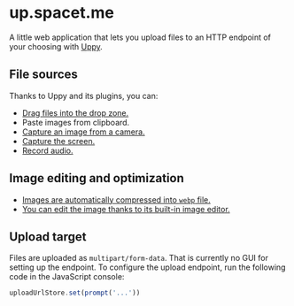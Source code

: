 # up.spacet.me

A little web application that lets you upload files to an HTTP endpoint of your choosing with [Uppy](https://uppy.io/).

## File sources

Thanks to Uppy and its plugins, you can:

- [Drag files into the drop zone.](https://uppy.io/docs/dashboard/)
- Paste images from clipboard.
- [Capture an image from a camera.](https://uppy.io/docs/webcam/)
- [Capture the screen.](https://uppy.io/docs/screen-capture/)
- [Record audio.](https://uppy.io/docs/audio/)

## Image editing and optimization

- [Images are automatically compressed into `webp` file.](https://uppy.io/docs/compressor/)
- [You can edit the image thanks to its built-in image editor.](https://uppy.io/docs/image-editor/)

## Upload target

Files are uploaded as `multipart/form-data`. That is currently no GUI for setting up the endpoint. To configure the upload endpoint, run the following code in the JavaScript console:

```js
uploadUrlStore.set(prompt('...'))
```
